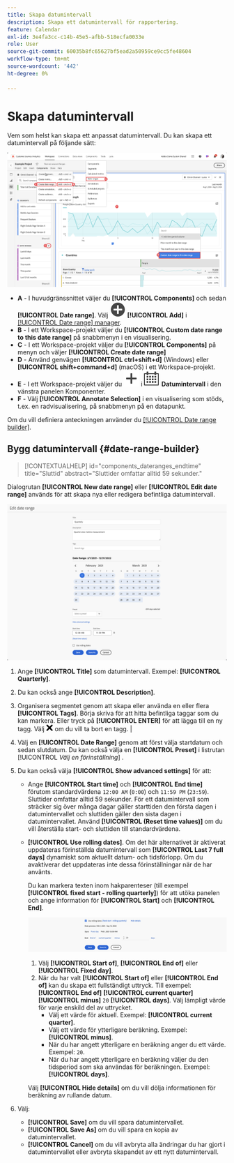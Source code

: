 ```yaml
---
title: Skapa datumintervall
description: Skapa ett datumintervall för rapportering.
feature: Calendar
exl-id: 3e4fa3cc-c14b-45e5-afbb-518ecfa0033e
role: User
source-git-commit: 60035b8fc65627bf5ead2a50959ce9cc5fe48604
workflow-type: tm+mt
source-wordcount: '442'
ht-degree: 0%

---
```


# Skapa datumintervall


Vem som helst kan skapa ett anpassat datumintervall. Du kan skapa ett datumintervall på följande sätt:

![Skapa en anteckning](assets/create-date-range.png)

* **A** - I huvudgränssnittet väljer du **[!UICONTROL Components]** och sedan **[!UICONTROL Date range]**. Välj ![AddCircle](/help/assets/icons/AddCircle.svg) **[!UICONTROL Add]** i [[!UICONTROL Date range] manager](/help/components/date-ranges/manage.md).
* **B** - I ett Workspace-projekt väljer du **[!UICONTROL Custom date range to this date range]** på snabbmenyn i en visualisering.
* **C** - I ett Workspace-projekt väljer du **[!UICONTROL Components]** på menyn och väljer **[!UICONTROL Create date range]**
* **D** - Använd genvägen **[!UICONTROL ctrl+shift+d]** (Windows) eller **[!UICONTROL shift+command+d]** (macOS) i ett Workspace-projekt.
* **E** - I ett Workspace-projekt väljer du ![Lägg till](/help/assets/icons/Add.svg) i ![Kalender](/help/assets/icons/Calendar.svg) **Datumintervall** i den vänstra panelen Komponenter.
* **F** - Välj **[!UICONTROL Annotate Selection]** i en visualisering som stöds, t.ex. en radvisualisering, på snabbmenyn på en datapunkt.

Om du vill definiera anteckningen använder du [[!UICONTROL Date range builder]](#annotation-builder).

<!-- Should we really mention API here. If so, we can do it all over the place in the docs...
| **Use the [Customer Journey Analytics Annotations API](https://developer.adobe.com/cja-apis/docs/endpoints/annotations/)** | The Customer Journey Analytics Annotations APIs allow you to create, update, or retrieve annotations programmatically through Adobe Developer. These APIs use the same data and methods that Adobe uses inside the product UI. |
-->


## Bygg datumintervall {#date-range-builder}

<!-- markdownlint-disable MD034 -->

>[!CONTEXTUALHELP]
>id="components_dateranges_endtime"
>title="Sluttid"
>abstract="Sluttider omfattar alltid 59 sekunder."

<!-- markdownlint-enable MD034 -->




Dialogrutan **[!UICONTROL New date range]** eller **[!UICONTROL Edit date range]** används för att skapa nya eller redigera befintliga datumintervall.

![Fönstret Anteckningsinformation med fält och alternativ som beskrivs i nästa avsnitt.](assets/edit-date-range.png)


1. Ange **[!UICONTROL Title]** som datumintervall. Exempel: **[!UICONTROL Quarterly]**.
1. Du kan också ange **[!UICONTROL Description]**.
1. Organisera segmentet genom att skapa eller använda en eller flera **[!UICONTROL Tags]**. Börja skriva för att hitta befintliga taggar som du kan markera. Eller tryck på **[!UICONTROL ENTER]** för att lägga till en ny tagg. Välj ![CrossSize75](/help/assets/icons/CrossSize75.svg) om du vill ta bort en tagg. |
1. Välj en **[!UICONTROL Date Range]** genom att först välja startdatum och sedan slutdatum.
Du kan också välja en **[!UICONTROL Preset]** i listrutan [!UICONTROL *Välj en förinställning*] .

1. Du kan också välja **[!UICONTROL Show advanced settings]** för att:

   * Ange **[!UICONTROL Start time]** och **[!UICONTROL End time]** förutom standardvärdena `12:00 AM` (`0:00`) och `11:59 PM` (`23:59`). Sluttider omfattar alltid 59 sekunder. För ett datumintervall som sträcker sig över många dagar gäller starttiden den första dagen i datumintervallet och sluttiden gäller den sista dagen i datumintervallet. Använd **[!UICONTROL (Reset time values)]** om du vill återställa start- och sluttiden till standardvärdena.
   * **[!UICONTROL Use rolling dates]**. Om det här alternativet är aktiverat uppdateras förinställda datumintervall som **[!UICONTROL Last 7 full days]** dynamiskt som aktuellt datum- och tidsförlopp. Om du avaktiverar det uppdateras inte dessa förinställningar när de har använts.

     Du kan markera texten inom hakparenteser (till exempel **[!UICONTROL fixed start - rolling quarterly]**) för att utöka panelen och ange information för **[!UICONTROL Start]** och **[!UICONTROL End]**.

     ![Rollinf-datum](assets/rolliing-dates.png)

      1. Välj **[!UICONTROL Start of]**, **[!UICONTROL End of]** eller **[!UICONTROL Fixed day]**.
      1. När du har valt **[!UICONTROL Start of]** eller **[!UICONTROL End of]** kan du skapa ett fullständigt uttryck. Till exempel: **[!UICONTROL End of]** **[!UICONTROL current quarter]** **[!UICONTROL minus]** `20` **[!UICONTROL days]**. Välj lämpligt värde för varje enskild del av uttrycket.
         * Välj ett värde för aktuell. Exempel: **[!UICONTROL current quarter]**.
         * Välj ett värde för ytterligare beräkning. Exempel: **[!UICONTROL minus]**.
         * När du har angett ytterligare en beräkning anger du ett värde. Exempel: `20`.
         * När du har angett ytterligare en beräkning väljer du den tidsperiod som ska användas för beräkningen. Exempel: **[!UICONTROL days]**.

     Välj **[!UICONTROL Hide details]** om du vill dölja informationen för beräkning av rullande datum.

1. Välj:
   * **[!UICONTROL Save]** om du vill spara datumintervallet.
   * **[!UICONTROL Save As]** om du vill spara en kopia av datumintervallet.
   * **[!UICONTROL Cancel]** om du vill avbryta alla ändringar du har gjort i datumintervallet eller avbryta skapandet av ett nytt datumintervall.


<!--


You can create a date range using either of the following two methods:

* Directly in a workspace project by clicking the '`+`' button next to the list of date range components on the left
* Within the date range manager

To create a date range in the date range manager:

1. Log in to [analytics.adobe.com](https://analytics.adobe.com) using your AdobeID credentials.
1. Navigate to [!UICONTROL Components] > [!UICONTROL Date Ranges].
1. Click the [!UICONTROL Add] button to open the modal window that creates a date range.

## Create a date range modal window

The modal window has four fields you can edit:

* **Date range**: The date range you want for this component.
* **Title**: The name you want for this component. The title is used in workspace projects.
* **Description**: The description you want for this component. The description is seen when clicking the ![i](../assets/i.png) icon.
* **Tags**: Use tags to organize your date ranges. A date range can belong to multiple tags.

## Selecting a date range

When clicking the date range in the modal window, you have several options:

* **Calendar**: Select the start and end date.
* **Use rolling dates**: Check this box if you want the date range to change as time goes on. Do not check this box if you want your date range to remain static.
* **Select preset**: Use this drop-down selection if you want a custom date range based on a range that Adobe offers by default. When you select a preset, you can further customize the date range to suit your needs. It does not affect the preset that Adobe offers.

## Rolling date ranges

If you want a rolling date range, you can customize when it rolls. You can control when the start and end dates roll independently of each other.

* **When the date starts**: Choose if the date starts at the beginning of a time period, at the end of a time period, or use a fixed day.
* **The time period to use**: Choose how often the date range rolls. You can have it roll every day, every week, every month, every quarter, or every year.
* **Offset**: Choose the offset of the date range. You can add or subtract days, weeks, months, quarters, or years.

## Rolling date examples

Some date ranges can be useful in certain reports.

Year-to-date:

```text
Start: Start of current year
End: End of current day
```

Last Thursday to this Thursday:

```text
Start: Start of current week minus 3 days
End: Start of current week plus 4 days
```

Fiscal year (for example, if a fiscal year starts in December)

```text
Start: Start of current year minus 1 month
End: End of current year minus 1 month
```


-->
